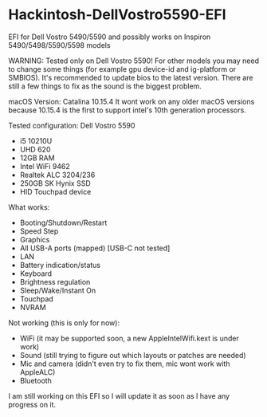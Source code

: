 # Hackintosh-DellVostro5590-EFI
EFI for Dell Vostro 5490/5590 and possibly works on Inspiron 5490/5498/5590/5598 models

WARNING: Tested only on Dell Vostro 5590! For other models you may need to change some things (for example gpu device-id and ig-platform or SMBIOS). It's recommended to update bios to the latest version. There are still a few things to fix as the sound is the biggest problem.

macOS Version: Catalina 10.15.4
It wont work on any older macOS versions because 10.15.4 is the first to support intel's 10th generation processors.

Tested configuration:
Dell Vostro 5590
- i5 10210U
- UHD 620
- 12GB RAM
- Intel WiFi 9462
- Realtek ALC 3204/236
- 250GB SK Hynix SSD
- HID Touchpad device

What works:
- Booting/Shutdown/Restart
- Speed Step
- Graphics
- All USB-A ports (mapped) [USB-C not tested]
- LAN
- Battery indication/status
- Keyboard
- Brightness regulation
- Sleep/Wake/Instant On
- Touchpad
- NVRAM

Not working (this is only for now):
- WiFi (it may be supported soon, a new AppleIntelWifi.kext is under work)
- Sound (still trying to figure out which layouts or patches are needed)
- Mic and camera (didn't even try to fix them, mic wont work with AppleALC)
- Bluetooth

I am still working on this EFI so I will update it as soon as I have any progress on it.
